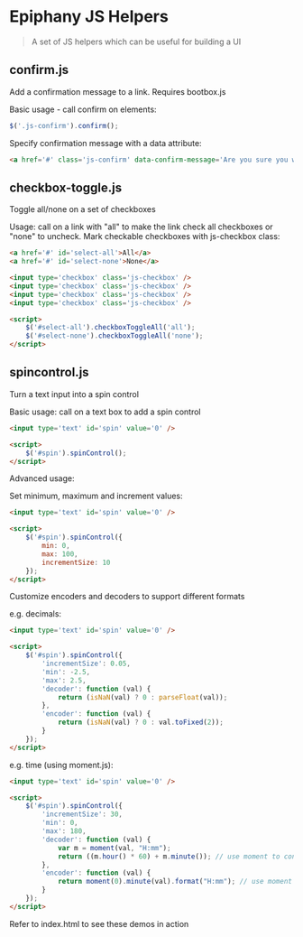 # Epiphany JS Helpers

> A set of JS helpers which can be useful for building a UI

## confirm.js

Add a confirmation message to a link. Requires bootbox.js

Basic usage - call confirm on elements:

```javascript
$('.js-confirm').confirm();
```

Specify confirmation message with a data attribute:

```html
<a href='#' class='js-confirm' data-confirm-message='Are you sure you want to do that?'>...</a>
```


## checkbox-toggle.js

Toggle all/none on a set of checkboxes

Usage: call on a link with "all" to make the link check all checkboxes or "none" to uncheck. Mark checkable checkboxes with js-checkbox class:

```html
<a href='#' id='select-all'>All</a>
<a href='#' id='select-none'>None</a>

<input type='checkbox' class='js-checkbox' />
<input type='checkbox' class='js-checkbox' />
<input type='checkbox' class='js-checkbox' />
<input type='checkbox' class='js-checkbox' />

<script>
	$('#select-all').checkboxToggleAll('all');
	$('#select-none').checkboxToggleAll('none');
</script>
```


## spincontrol.js

Turn a text input into a spin control

Basic usage: call on a text box to add a spin control

```html
<input type='text' id='spin' value='0' />

<script>
    $('#spin').spinControl();    
</script>
```

Advanced usage:

Set minimum, maximum and increment values:

```html
<input type='text' id='spin' value='0' />

<script>
    $('#spin').spinControl({
        min: 0,
        max: 100,
        incrementSize: 10
    });    
</script>
```

Customize encoders and decoders to support different formats

e.g. decimals:

```html
<input type='text' id='spin' value='0' />

<script>
    $('#spin').spinControl({
        'incrementSize': 0.05,
        'min': -2.5,
        'max': 2.5,
        'decoder': function (val) {
            return (isNaN(val) ? 0 : parseFloat(val));
        },
        'encoder': function (val) {
            return (isNaN(val) ? 0 : val.toFixed(2));
        }
    });    
</script>
```

e.g. time (using moment.js):


```html
<input type='text' id='spin' value='0' />

<script>
    $('#spin').spinControl({
        'incrementSize': 30,
        'min': 0,
        'max': 180,
        'decoder': function (val) {
            var m = moment(val, "H:mm");
            return ((m.hour() * 60) + m.minute()); // use moment to convert e.g 1:30 to 90 mins
        },
        'encoder': function (val) {
            return moment(0).minute(val).format("H:mm"); // use moment to convert e.g 90 to 1:30
        }
    });    
</script>
```

Refer to index.html to see these demos in action
